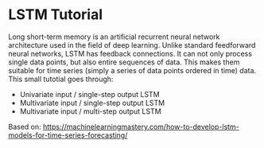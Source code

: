 # LSTM Tutorial

Long short-term memory is an artificial recurrent neural network architecture used in the field of deep learning. Unlike standard feedforward neural networks, LSTM has feedback connections. It can not only process single data points, but also entire sequences of data. This makes them suitable for time series (simply a series of data points ordered in time) data. This small tutotial goes through:
 * Univariate input / single-step output LSTM
 * Multivariate input / single-step output LSTM
 * Multivariate input / multi-step output LSTM

Based on:
https://machinelearningmastery.com/how-to-develop-lstm-models-for-time-series-forecasting/
